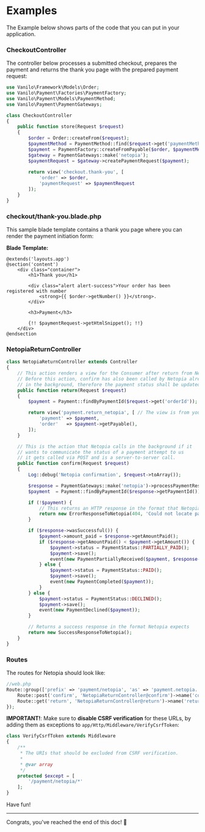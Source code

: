 # Examples

The Example below shows parts of the code that you can put in your application.

### CheckoutController

The controller below processes a submitted checkout, prepares the payment and returns the thank you
page with the prepared payment request:

```php
use Vanilo\Framework\Models\Order;
use Vanilo\Payment\Factories\PaymentFactory;
use Vanilo\Payment\Models\PaymentMethod;
use Vanilo\Payment\PaymentGateways;

class CheckoutController
{
    public function store(Request $request)
    {
        $order = Order::createFrom($request);
        $paymentMethod = PaymentMethod::find($request->get('paymentMethod'));
        $payment = PaymentFactory::createFromPayable($order, $paymentMethod);
        $gateway = PaymentGateways::make('netopia');
        $paymentRequest = $gateway->createPaymentRequest($payment);
        
        return view('checkout.thank-you', [
            'order' => $order,
            'paymentRequest' => $paymentRequest
        ]);
    }
}
```

### checkout/thank-you.blade.php

This sample blade template contains a thank you page where you can render the payment initiation
form:

**Blade Template:**

```blade
@extends('layouts.app')
@section('content')
    <div class="container">
        <h1>Thank you</h1>

        <div class="alert alert-success">Your order has been registered with number
            <strong>{{ $order->getNumber() }}</strong>.
        </div>

        <h3>Payment</h3>

        {!! $paymentRequest->getHtmlSnippet(); !!}
    </div>
@endsection
```

### NetopiaReturnController

```php
class NetopiaReturnController extends Controller
{
    // This action renders a view for the Consumer after return from Netopia.
    // Before this action, confirm has also been called by Netopia already
    // in the background, therefore the payment status shall be updated
    public function return(Request $request)
    {
        $payment = Payment::findByPaymentId($request->get('orderId'));

        return view('payment.return_netopia', [ // The view is from your application
            'payment' => $payment,
            'order'   => $payment->getPayable(),
        ]);
    }

    // This is the action that Netopia calls in the background if it
    // wants to communicate the status of a payment attempt to us
    // it gets called via POST and is a server-to-server call.
    public function confirm(Request $request)
    {
        Log::debug('Netopia confirmation', $request->toArray());

        $response = PaymentGateways::make('netopia')->processPaymentResponse($request);
        $payment  = Payment::findByPaymentId($response->getPaymentId());

        if (!$payment) {
            // This returns an HTTP response in the format that Netopia understands
            return new ErrorResponseToNetopia(404, 'Could not locate payment with id ' . $response->getPaymentId());
        }

        if ($response->wasSuccessful()) {
            $payment->amount_paid = $response->getAmountPaid();
            if ($response->getAmountPaid() < $payment->getAmount()) {
                $payment->status = PaymentStatus::PARTIALLY_PAID();
                $payment->save();
                event(new PaymentPartiallyReceived($payment, $response->getAmountPaid()));
            } else {
                $payment->status = PaymentStatus::PAID();
                $payment->save();
                event(new PaymentCompleted($payment));
            }
        } else {
            $payment->status = PaymentStatus::DECLINED();
            $payment->save();
            event(new PaymentDeclined($payment));
        }

        // Returns a success response in the format Netopia expects
        return new SuccessResponseToNetopia();
    }
}
```

### Routes

The routes for Netopia should look like:

```php
//web.php
Route::group(['prefix' => 'payment/netopia', 'as' => 'payment.netopia.'], function() {
    Route::post('confirm', 'NetopiaReturnController@confirm')->name('confirm');
    Route::get('return', 'NetopiaReturnController@return')->name('return');
});
```

**IMPORTANT!**: Make sure to **disable CSRF verification** for these URLs, by adding them as
exceptions to `app/Http/Middleware/VerifyCsrfToken`:

```php
class VerifyCsrfToken extends Middleware
{
    /**
     * The URIs that should be excluded from CSRF verification.
     *
     * @var array
     */
    protected $except = [
        '/payment/netopia/*'
    ];
}
```

Have fun!

---
Congrats, you've reached the end of this doc! 🎉
